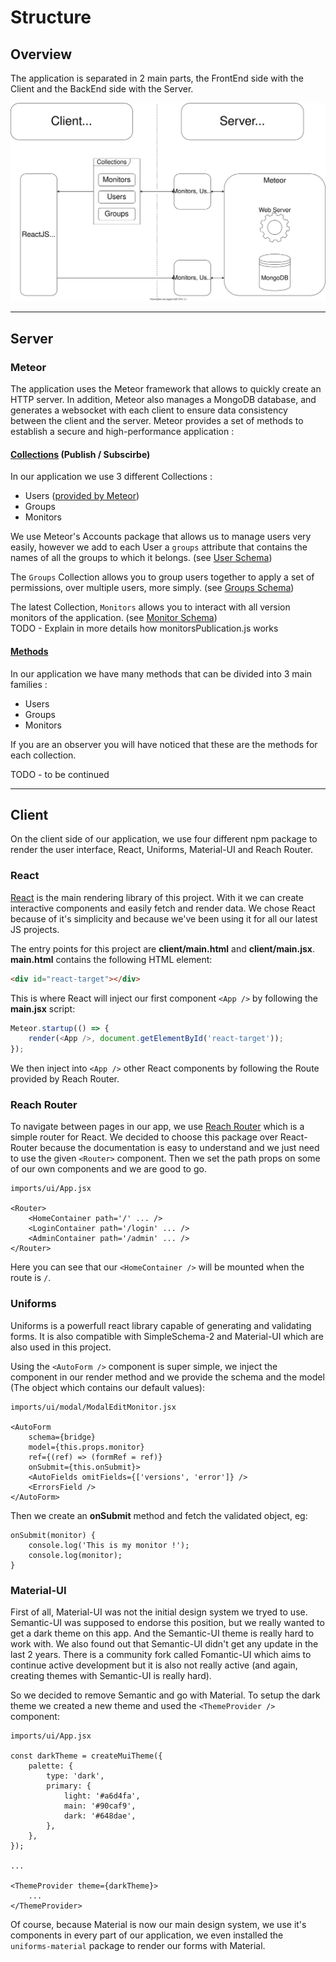 # Structure

## Overview

The application is separated in 2 main parts, the FrontEnd side with the Client and the BackEnd side with the Server.

![Application structure](img/structure.svg)

---

## Server

### Meteor

The application uses the Meteor framework that allows to quickly create an HTTP server. In addition, Meteor also manages a MongoDB database, and generates a websocket with each client to ensure data consistency between the client and the server. Meteor provides a set of methods to establish a secure and high-performance application :

#### [Collections](https://docs.meteor.com/api/collections.html) (Publish / Subscirbe)

In our application we use 3 different Collections :

- Users ([provided by Meteor](https://docs.meteor.com/api/accounts.html))
- Groups
- Monitors

We use Meteor's Accounts package that allows us to manage users very easily, however we add to each User a `groups` attribute that contains the names of all the groups to which it belongs. (see [User Schema](/data_schema/#user))

The `Groups` Collection allows you to group users together to apply a set of permissions, over multiple users, more simply. (see [Groups Schema](/data_schema/#groups))

The latest Collection, `Monitors` allows you to interact with all version monitors of the application. (see [Monitor Schema](/data_schema/#monitors))  
TODO - Explain in more details how monitorsPublication.js works

#### [Methods](https://docs.meteor.com/api/methods.html)

In our application we have many methods that can be divided into 3 main families :

- Users
- Groups
- Monitors

If you are an observer you will have noticed that these are the methods for each collection.

TODO - to be continued

---

## Client

On the client side of our application, we use four different npm package to render the user interface, React, Uniforms, Material-UI and Reach Router.

### React

[React](https://reactjs.org/) is the main rendering library of this project. With it we can create interactive components and easily fetch and render data. We chose React because of it's simplicity and because we've been using it for all our latest JS projects.

The entry points for this project are **client/main.html** and **client/main.jsx**. **main.html** contains the following HTML element:

```html
<div id="react-target"></div>
```

This is where React will inject our first component `<App />` by following the **main.jsx** script:

```js
Meteor.startup(() => {
	render(<App />, document.getElementById('react-target'));
});
```

We then inject into `<App />` other React components by following the Route provided by Reach Router.

### Reach Router

To navigate between pages in our app, we use [Reach Router](https://reach.tech/router/) which is a simple router for React. We decided to choose this package over React-Router because the documentation is easy to understand and we just need to use the given `<Router>` component. Then we set the path props on some of our own components and we are good to go.

```
imports/ui/App.jsx

<Router>
    <HomeContainer path='/' ... />
    <LoginContainer path='/login' ... />
    <AdminContainer path='/admin' ... />
</Router>
```

Here you can see that our `<HomeContainer />` will be mounted when the route is `/`.

### Uniforms

Uniforms is a powerfull react library capable of generating and validating forms. It is also compatible with SimpleSchema-2 and Material-UI which are also used in this project.

Using the `<AutoForm />` component is super simple, we inject the component in our render method and we provide the schema and the model (The object which contains our default values):

```
imports/ui/modal/ModalEditMonitor.jsx

<AutoForm
	schema={bridge}
	model={this.props.monitor}
	ref={(ref) => (formRef = ref)}
	onSubmit={this.onSubmit}>
	<AutoFields omitFields={['versions', 'error']} />
	<ErrorsField />
</AutoForm>
```

Then we create an **onSubmit** method and fetch the validated object, eg:

```
onSubmit(monitor) {
    console.log('This is my monitor !');
    console.log(monitor);
}
```

### Material-UI

First of all, Material-UI was not the initial design system we tryed to use. Semantic-UI was supposed to endorse this position, but we really wanted to get a dark theme on this app. And the Semantic-UI theme is really hard to work with. We also found out that Semantic-UI didn't get any update in the last 2 years. There is a community fork called Fomantic-UI which aims to continue active development but it is also not really active (and again, creating themes with Semantic-UI is really hard).

So we decided to remove Semantic and go with Material. To setup the dark theme we created a new theme and used the `<ThemeProvider />` component:

```
imports/ui/App.jsx

const darkTheme = createMuiTheme({
	palette: {
		type: 'dark',
		primary: {
			light: '#a6d4fa',
			main: '#90caf9',
			dark: '#648dae',
		},
	},
});

...

<ThemeProvider theme={darkTheme}>
    ...
</ThemeProvider>
```

Of course, because Material is now our main design system, we use it's components in every part of our application, we even installed the `uniforms-material` package to render our forms with Material.
